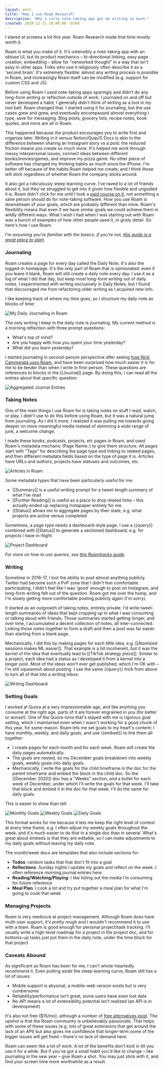 ```yaml
---
layout: post
title: "How I use Roam Research"
description: "Why a culty note-taking app got me writing so much."
created: 2020-12-31 10:00:00 -0700
---
```

I stared at screens a lot this year. Roam Research made that time mostly worth it.

Roam is what you make of it. It's ostensibly a note-taking app with an obtuse UI, but its product mechanics – bi-directional linking, easy page creation, embedding – allow for "networked thought" in a way that isn't easy in other apps. Folks who use it religiously often describe it as a 'second brain'. It's extremely flexible: almost any writing process is possible in Roam, and increasingly Roam itself can be modified (e.g. support for custom CSS and JS).

Before using Roam I used note-taking apps sparingly and didn't do any long-form writing or reflection outside of work. I journaled on and off but never developed a habit; I generally didn't think of writing as a tool in my tool belt. Roam changed that. I started using it for journaling, but the use cases grew and grew, and eventually encompassed almost everything I type, save for messaging. Blog posts, grocery lists, recipe notes, book quotes, and more are all in Roam.

<!--break-->
This happened because the product encourages you to write first and organize later. Writing in it versus Notion/Quip/G Docs is akin to the difference between sharing an Instagram story vs a post: the reduced friction means you create so much more. It's helped me work through messy interpersonal issues, connect ideas between different books/movies/games, and improve my pizza game. No other piece of software has changed my thinking habits as much since the iPhone. I'm better off because of the habits Roam helped me create, and I think those will stick regardless of whether Roam the company sticks around.

It also got a ridiculously steep learning curve. I've raved to a lot of friends about it, but they've struggled to get into it given how flexible and unguided it is. Roam didn't click for me until I took a [paid course on it](https://www.effortlessoutput.com/), not something a sane person should do for note-taking software. How you use Roam is downstream of your goals, which are probably different than mine. Roam's flexibility means that even if we have similar goals we could achieve them in wildly different ways. What I wish I had when I was starting out with Roam was a bunch of examples of how other people used it, in grisly detail. So here's how I use Roam. 

*I'm assuming you're familiar with the basics; if you're not, [this guide is a great place to start](https://nesslabs.com/roam-research).*

### Journaling

Roam creates a page for every day called the Daily Note, it's also the logged-in homepage. It's the only part of Roam that is opinionated: even if you leave it blank, Roam will still create a daily note every day. I use it as a log of what I did that day, but keep most long-form writing out of daily notes. I experimented with writing exclusively in Daily Notes, but I found that discouraged me from refactoring older writing as I acquired new info.

I like keeping track of where my time goes, so I structure my daily note as blocks of time:

![My Daily Journaling in Roam](/assets/images/roam-research--1.png)

The only writing I keep in the daily note is journaling. My current method is a morning reflection with three prompt questions:

- What's top of mind?
- Are you happy with how you spent your time yesterday?
- What did you learn yesterday?

I started journaling in second-person perspective after seeing [how Nick Cammarata uses Roam](https://twitter.com/nickcammarata/status/1316431198407651328), and have been surprised how much easier it is for me to be tender than when I write in first-person. These questions are references to blocks in the [[Journal]] page. By doing this, I can read all the entries about that specific question:

![Aggregated Journal Entries](/assets/images/roam-research--2.png)

### Taking Notes

One of the main things I use Roam for is taking notes on stuff I read, watch, or play. I didn't use to do this before using Roam, but it was a natural jump from journaling. As I did it more, I realized it was pulling me towards going deeper on more meaningful media instead of skimming a wide range of junk, a welcome change.

I made these books, podcasts, projects, etc pages in Roam, and used Roam's metadata mechanic (Page Name::) to give them structure. All pages start with "Tags" for describing the page type and linking to related pages, and then different metadata fields based on the type of page it is. Articles have URLs and authors, projects have statuses and outcomes, etc.

![Articles in Roam](/assets/images/roam-research--3.png)

Some metadata types that have been particularly useful for me:

- [[Summary]] is a useful writing prompt for a tweet-length summary of what I've read
- [[Further Reading]] is useful as a place to drop related links – this actually ended up replacing Instapaper entirely for me.
- [[Status]] allows me to aggregate pages by their state, e.g. what projects are active versus completed

Sometimes, a page type needs a dashboard-style page. I use a {{query}} combined with [[Status]] to generate a sectioned dashboard, e.g. for projects I have in-flight:

![Project Dashboard](/assets/images/roam-research--4.png)

*For more on how to use queries, see [this Roamhacks guide](https://roamhacks.com/how-to-query-roam/)*

### Writing

Sometime in 2016-17, I lost the ability to post almost anything publicly. Twitter had become such a PvP zone that I didn't feel comfortable participating, I didn't feel like I was 'good' enough to post on Instagram, and long-form writing felt out of the question. Roam got me over the hump, and I'm slowly getting more comfortable posting publicly again (I'm sorry).

It started as an outgrowth of taking notes, entirely private. I'd write tweet-length summaries of ideas that kept cropping up in what I was consuming or talking about with friends. Those summaries started getting longer, and over time, I accumulated a decent collection of notes, all inter-connected. Linking those notes together to form a draft and then a post was far easier than starting from a blank page.

Mechanically, I did this by making pages for each little idea, e.g. [[Atomized sessions makes ML easier]]. That example is a bit incoherent, but it was the kernel of the idea that eventually lead to [[TikTok strategy piece]]. Similar to a project, each idea had a status as I developed it from a kernel into a longer post. Most of the ideas won't ever get published, which I'm OK with – I'm still squeamish about posting. I use the same {{query}} trick from above to turn all of that into a writing inbox:

![Writing Dashboard](/assets/images/roam-research--5.png)

### Setting Goals

I worked at Quora at a very impressionable age, and like anything you consume at the right age, parts of it are forever engrained in you (for better or worse!). One of the Quora-isms that's stayed with me is rigorous goal setting, which I maintained even when I wasn't working for a good chunk of this year, for some reason. Roam lets me set goals to my heart's content: I have monthly, weekly, and daily goals, and use {{embed}} to link them all together:

- I create pages for each month and for each week. Roam will create the daily pages automatically.
- The goals are nested, so my December goals breakdown into weekly goals, weekly goals into daily goals.
- Mechanically, I write the goals for the child timeframe in the doc for the parent timeframe and embed the block in the child doc. So the [[December 2020]] doc has a "Weeks" section, and a bullet for each week of December, under which I'll write the goals for that week. I'll take that block and embed it in the doc for that week. I'll do the same for daily goals.

This is easier to show than tell:

![Monthly Goals](/assets/images/roam-research--6.png)
![Weekly Goals](/assets/images/roam-research--7.png)
![Daily Goals](/assets/images/roam-research--8.png)

This format works for me because it lets me keep the right level of context at every time frame, e.g. I often adjust my weekly goals throughout the week, and it's much easier to do that in a single doc than in several. What's great about embeds is that they are editable, so I can make adjustments to my daily goals without leaving my daily note.

The month/week docs are templates that also include sections for:

- **Todos**: random tasks that that don't fit into a goal
- **Reflections**: Sunday nights I update my goals and reflect on the week. I often reference morning journal entries here.
- **Reading/Watching/Playing**: I like listing out the media I'm consuming for future reference
- **Meal Plan**: I cook a lot and try put together a meal plan for what I'm going to cook that week

### Managing Projects

Roam is very mediocre at project management. Although Roam does have multi-user support, it's pretty rough and I wouldn't recommend it to use with a team. Roam is good enough for personal project/task tracking. I'll usually write a high-level roadmap for a project in the project doc, and for bottoms-up tasks just put them in the daily note, under the time block for that project

### Caveats Abound

As significant as Roam has been for me, I can't whole-heartedly recommend it. Even putting aside the steep learning curve, Roam still has a lot of issues:

- Mobile support is abysmal, a mobile-web version exists but is very cumbersome
- Reliability/performance isn't great, some users have even lost data
- No API means a lot of extensibility potential isn't realized (an API is in development)

It's also not free ($15/mo), although a number of [free alternatives exist](https://nesslabs.com/roam-research-alternatives). The upshot is that the Roam community is unbelievably passionate. That helps with some of these issues (e.g. lots of great extensions that get around the lack of an API) but also gives me confidence that longer-term some of the bigger issues will get fixed – there's no lack of demand here.

Roam can seem like a lot of work. A lot of the benefits don't kick in till you use it for a while. But if you've got a small habit you'd like to change – like journaling in the new year – give Roam a shot. You may just stick with it, and find your screen time more worthwhile as a result.
